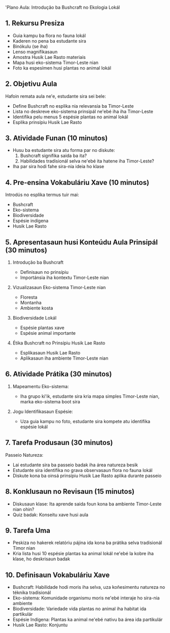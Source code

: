 'Plano Aula: Introdução ba Bushcraft no Ekologia Lokál 

## 1. Rekursu Presiza

- Guia kampu ba flora no fauna lokál
- Kaderen no pena ba estudante sira
- Binókulu (se iha)
- Lenso magnifikasaun 
- Amostra Husik Lae Rasto materiais
- Mapa husi eko-sistema Timor-Leste nian
- Foto ka espesímen husi plantas no animal lokál

## 2. Objetivu Aula 

Hafoin remata aula ne'e, estudante sira sei bele:
- Define Bushcraft no esplika nia relevansia ba Timor-Leste
- Lista no deskreve eko-sistema prinsipál ne'ebé iha iha Timor-Leste
- Identifika pelu menus 5 espésie plantas no animal lokál
- Esplika prinsípiu Husik Lae Rasto

## 3. Atividade Funan (10 minutos)

- Husu ba estudante sira atu forma par no diskute:
  1. Bushcraft signifika saida ba ita?
  2. Habilidades tradisionál selva ne'ebé ita hatene iha Timor-Leste?
- Iha par sira hodi fahe sira-nia ideia ho klase

## 4. Pre-ensina Vokabuláriu Xave (10 minutos)

Introdús no esplika termus tuir mai:
- Bushcraft
- Eko-sistema
- Biodiversidade
- Espésie indígena
- Husik Lae Rasto

## 5. Apresentasaun husi Konteúdu Aula Prinsipál (30 minutos)

1. Introdução ba Bushcraft
   - Definisaun no prinsípiu
   - Importánsia iha kontextu Timor-Leste nian

2. Vizualizasaun Eko-sistema Timor-Leste nian
   - Floresta
   - Montanha
   - Ambiente kosta

3. Biodiversidade Lokál
   - Espésie plantas xave
   - Espésie animal importante

4. Étika Bushcraft no Prinsípiu Husik Lae Rasto
   - Esplikasaun Husik Lae Rasto
   - Aplikasaun iha ambiente Timor-Leste nian

## 6. Atividade Prátika (30 minutos)

1. Mapeamentu Eko-sistema:
   - Iha grupo ki'ik, estudante sira kria mapa simples Timor-Leste nian, marka eko-sistema boot sira

2. Jogu Identifikasaun Espésie:
   - Uza guia kampu no foto, estudante sira kompete atu identifika espésie lokál

## 7. Tarefa Produsaun (30 minutos)

Passeio Natureza:
- Lai estudante sira ba passeio badak iha área natureza besik
- Estudante sira identifika no grava observasaun flora no fauna lokál
- Diskute kona ba oinsá prinsípiu Husik Lae Rasto aplika durante passeio

## 8. Konklusaun no Revisaun (15 minutos)

- Diskusaun klase: Ita aprende saida foun kona ba ambiente Timor-Leste nian ohin?
- Quiz badak: Konseitu xave husi aula

## 9. Tarefa Uma

- Peskiza no hakerek relatóriu pájina ida kona ba prátika selva tradisionál Timor nian
- Kria lista husi 10 espésie plantas ka animal lokál ne'ebé la kobre iha klase, ho deskrisaun badak

## 10. Definisaun Vokabuláriu Xave

- Bushcraft: Habilidade hodi moris iha selva, uza koñesimentu natureza no téknika tradisionál
- Eko-sistema: Komunidade organismu moris ne'ebé interaje ho sira-nia ambiente
- Biodiversidade: Variedade vida plantas no animal iha habitat ida partikulár
- Espésie Indígena: Plantas ka animal ne'ebé nativu ba área ida partikulár
- Husik Lae Rasto: Konjuntu
